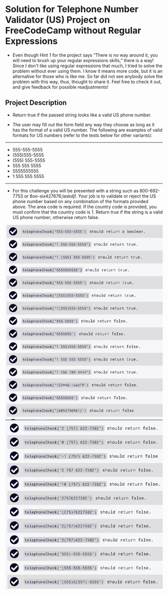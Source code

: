 # Solution for Telephone Number Validator (US) Project on FreeCodeCamp without Regular Expressions

- Even though Hint 1 for the project says “There is no way around it, you will need to brush up your regular expressions skills,” there is a way! Since I don't like using regular expressions that much, I tried to solve the problem without ever using them. I know it means more code, but it is an alternative for those who is like me. So far did not see anybody solve the problem with this way, thus, thought to share it. Feel free to check it out, and give feedback for possible readjustments!

## Project Description

- Return true if the passed string looks like a valid US phone number.

- The user may fill out the form field any way they choose as long as it has the format of a valid US number. The following are examples of valid formats for US numbers (refer to the tests below for other variants):

---

- 555-555-5555
- (555)555-5555
- (555) 555-5555
- 555 555 5555
- 5555555555
- 1 555 555 5555

---

- For this challenge you will be presented with a string such as 800-692-7753 or 8oo-six427676;laskdjf. Your job is to validate or reject the US phone number based on any combination of the formats provided above. The area code is required. If the country code is provided, you must confirm that the country code is 1. Return true if the string is a valid US phone number; otherwise return false.

![Possible Inputs 1](https://github.com/Maxlous/telValidator_US/blob/main/ss1.PNG)
![Possible Inputs 2](https://github.com/Maxlous/telValidator_US/blob/main/ss2.PNG)
